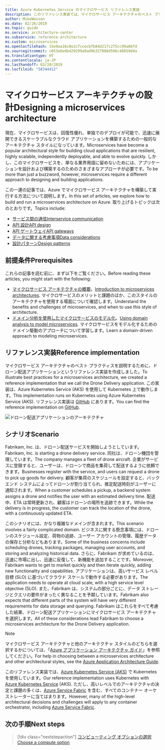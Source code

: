 ```yaml
---
title: Azure Kubernetes Service のマイクロサービス リファレンス実装
description: このリファレンス実装では、マイクロサービス アーキテクチャのベスト プラクティスについて説明します
author: MikeWasson
ms.date: 02/26/2019
ms.topic: guide
ms.service: architecture-center
ms.subservice: reference-architecture
ms.custom: microservices
ms.openlocfilehash: 15e9aa16c0e2cfccecbfb84d217c275cc99a66fd
ms.sourcegitcommit: c053e6edb429299a0ad9b327888d596c48859d4a
ms.translationtype: HT
ms.contentlocale: ja-JP
ms.lasthandoff: 03/20/2019
ms.locfileid: "58344412"
---
```

# <a name="designing-a-microservices-architecture"></a><span data-ttu-id="574c7-103">マイクロサービス アーキテクチャの設計</span><span class="sxs-lookup"><span data-stu-id="574c7-103">Designing a microservices architecture</span></span>

<span data-ttu-id="574c7-104">現在、マイクロサービスは、回復性優れ、単独でのデプロイが可能で、迅速に展開できるスケーラブルなクラウド アプリケーションを構築するための一般的なアーキテクチャ スタイルになっています。</span><span class="sxs-lookup"><span data-stu-id="574c7-104">Microservices have become a popular architectural style for building cloud applications that are resilient, highly scalable, independently deployable, and able to evolve quickly.</span></span> <span data-ttu-id="574c7-105">しかし、このマイクロサービスを、単なる業界用語に留めないためには、アプリケーションを設計および構築するのためのさまざまなアプローチが必要です。</span><span class="sxs-lookup"><span data-stu-id="574c7-105">To be more than just a buzzword, however, microservices require a different approach to designing and building applications.</span></span>

<span data-ttu-id="574c7-106">この一連の記事では、Azure でマイクロサービス アーキテクチャを構築して実行する方法について説明します。</span><span class="sxs-lookup"><span data-stu-id="574c7-106">In this set of articles, we explore how to build and run a microservices architecture on Azure.</span></span> <span data-ttu-id="574c7-107">取り上げるトピックは次のとおりです。</span><span class="sxs-lookup"><span data-stu-id="574c7-107">Topics include:</span></span>

- [<span data-ttu-id="574c7-108">サービス間の通信</span><span class="sxs-lookup"><span data-stu-id="574c7-108">Interservice communication</span></span>](./interservice-communication.md)
- [<span data-ttu-id="574c7-109">API 設計</span><span class="sxs-lookup"><span data-stu-id="574c7-109">API design</span></span>](./api-design.md)
- [<span data-ttu-id="574c7-110">API ゲートウェイ</span><span class="sxs-lookup"><span data-stu-id="574c7-110">API gateways</span></span>](./gateway.md)
- [<span data-ttu-id="574c7-111">データに関する考慮事項</span><span class="sxs-lookup"><span data-stu-id="574c7-111">Data considerations</span></span>](./data-considerations.md)
- [<span data-ttu-id="574c7-112">設計パターン</span><span class="sxs-lookup"><span data-stu-id="574c7-112">Design patterns</span></span>](./patterns.md)

## <a name="prerequisites"></a><span data-ttu-id="574c7-113">前提条件</span><span class="sxs-lookup"><span data-stu-id="574c7-113">Prerequisites</span></span>

<span data-ttu-id="574c7-114">これらの記事を読む前に、まず以下をご覧ください。</span><span class="sxs-lookup"><span data-stu-id="574c7-114">Before reading these articles, you might start with the following:</span></span>

- <span data-ttu-id="574c7-115">[マイクロサービス アーキテクチャの概要](../introduction.md)。</span><span class="sxs-lookup"><span data-stu-id="574c7-115">[Introduction to microservices architectures](../introduction.md).</span></span> <span data-ttu-id="574c7-116">マイクロサービスのメリットと課題のほか、このスタイルのアーキテクチャを使用する場面について確認します。</span><span class="sxs-lookup"><span data-stu-id="574c7-116">Understand the benefits and challenges of microservices, and when to use this style of architecture.</span></span>
- <span data-ttu-id="574c7-117">[ドメイン分析を使用したマイクロサービスのモデル化](../model/domain-analysis.md)。</span><span class="sxs-lookup"><span data-stu-id="574c7-117">[Using domain analysis to model microservices](../model/domain-analysis.md).</span></span> <span data-ttu-id="574c7-118">マイクロサービスをモデル化するためのドメイン駆動のアプローチについて学習します。</span><span class="sxs-lookup"><span data-stu-id="574c7-118">Learn a domain-driven approach to modeling microservices.</span></span>

## <a name="reference-implementation"></a><span data-ttu-id="574c7-119">リファレンス実装</span><span class="sxs-lookup"><span data-stu-id="574c7-119">Reference implementation</span></span>

<span data-ttu-id="574c7-120">マイクロサービス アーキテクチャのベスト プラクティスを説明するために、ドローン配送アプリケーションというリファレンス実装を作成しました。</span><span class="sxs-lookup"><span data-stu-id="574c7-120">To illustrate best practices for a microservices architecture, we created a reference implementation that we call the Drone Delivery application.</span></span> <span data-ttu-id="574c7-121">この実装は、Azure Kubernetes Service (AKS) を使用して Kubernetes 上で動作します。</span><span class="sxs-lookup"><span data-stu-id="574c7-121">This implementation runs on Kubernetes using Azure Kubernetes Service (AKS).</span></span> <span data-ttu-id="574c7-122">リファレンス実装は [GitHub][drone-ri] にあります。</span><span class="sxs-lookup"><span data-stu-id="574c7-122">You can find the reference implementation on [GitHub][drone-ri].</span></span>

![ドローン配送アプリケーションのアーキテクチャ](../images/drone-delivery.png)

## <a name="scenario"></a><span data-ttu-id="574c7-124">シナリオ</span><span class="sxs-lookup"><span data-stu-id="574c7-124">Scenario</span></span>

<span data-ttu-id="574c7-125">Fabrikam, Inc. は、ドローン配送サービスを開始しようとしています。</span><span class="sxs-lookup"><span data-stu-id="574c7-125">Fabrikam, Inc. is starting a drone delivery service.</span></span> <span data-ttu-id="574c7-126">同社は、ドローン機団を管理しています。</span><span class="sxs-lookup"><span data-stu-id="574c7-126">The company manages a fleet of drone aircraft.</span></span> <span data-ttu-id="574c7-127">企業がサービスに登録すると、ユーザーは、ドローンで商品を集荷して配送するように依頼できます。</span><span class="sxs-lookup"><span data-stu-id="574c7-127">Businesses register with the service, and users can request a drone to pick up goods for delivery.</span></span> <span data-ttu-id="574c7-128">顧客が集荷のスケジュールを設定すると、バックエンド システムによってドローンが割り当てられ、推定配送時刻がユーザーに通知されます。</span><span class="sxs-lookup"><span data-stu-id="574c7-128">When a customer schedules a pickup, a backend system assigns a drone and notifies the user with an estimated delivery time.</span></span> <span data-ttu-id="574c7-129">配送中、ETA は常時更新され、顧客はドローンの場所を追跡できます。</span><span class="sxs-lookup"><span data-stu-id="574c7-129">While the delivery is in progress, the customer can track the location of the drone, with a continuously updated ETA.</span></span>

<span data-ttu-id="574c7-130">このシナリオには、かなり複雑なドメインが含まれます。</span><span class="sxs-lookup"><span data-stu-id="574c7-130">This scenario involves a fairly complicated domain.</span></span> <span data-ttu-id="574c7-131">ビジネスに関する懸念事項には、ドローンのスケジュール設定、荷物の追跡、ユーザー アカウントの管理、履歴データの保存と分析などもあります。</span><span class="sxs-lookup"><span data-stu-id="574c7-131">Some of the business concerns include scheduling drones, tracking packages, managing user accounts, and storing and analyzing historical data.</span></span> <span data-ttu-id="574c7-132">さらに、Fabrikam が求めているのは、迅速に市場に出し、迅速に反復して、新機能を追加することです。</span><span class="sxs-lookup"><span data-stu-id="574c7-132">Moreover, Fabrikam wants to get to market quickly and then iterate quickly, adding new functionality and capabilities.</span></span> <span data-ttu-id="574c7-133">アプリケーションは、高いサービス レベル目標 (SLO) に基づいてクラウド スケールで動作する必要があります。</span><span class="sxs-lookup"><span data-stu-id="574c7-133">The application needs to operate at cloud scale, with a high service level objective (SLO).</span></span> <span data-ttu-id="574c7-134">また、Fabrikam は、システムの部分ごとに、データ ストレージとクエリの要件がまったく異なることを予期しています。</span><span class="sxs-lookup"><span data-stu-id="574c7-134">Fabrikam also expects that different parts of the system will have very different requirements for data storage and querying.</span></span> <span data-ttu-id="574c7-135">Fabrikam はこれらをすべて考慮した結果、ドローン配送アプリケーションにマイクロサービス アーキテクチャを選択します。</span><span class="sxs-lookup"><span data-stu-id="574c7-135">All of these considerations lead Fabrikam to choose a microservices architecture for the Drone Delivery application.</span></span>

> [!NOTE]
> <span data-ttu-id="574c7-136">マイクロサービス アーキテクチャと他のアーキテクチャ スタイルのどちらを選択するかについては、「[Azure アプリケーション アーキテクチャ ガイド](../../guide/index.md)」を参照してください。</span><span class="sxs-lookup"><span data-stu-id="574c7-136">For help in choosing between a microservices architecture and other architectural styles, see the [Azure Application Architecture Guide](../../guide/index.md).</span></span>

<span data-ttu-id="574c7-137">このリファレンス実装では、[Azure Kubernetes Service (AKS)](/azure/aks/) で Kubernetes を使用しています。</span><span class="sxs-lookup"><span data-stu-id="574c7-137">Our reference implementation uses Kubernetes with [Azure Kubernetes Service](/azure/aks/) (AKS).</span></span> <span data-ttu-id="574c7-138">ただし、高いレベルでのアーキテクチャの決定と課題の多くは、[Azure Service Fabric](/azure/service-fabric/) を含む、すべてのコンテナー オーケストレーターに当てはまります。</span><span class="sxs-lookup"><span data-stu-id="574c7-138">However, many of the high-level architectural decisions and challenges will apply to any container orchestrator, including [Azure Service Fabric](/azure/service-fabric/).</span></span>

<!-- links -->

[drone-ri]: https://github.com/mspnp/microservices-reference-implementation

## <a name="next-steps"></a><span data-ttu-id="574c7-139">次の手順</span><span class="sxs-lookup"><span data-stu-id="574c7-139">Next steps</span></span>

> [!div class="nextstepaction"]
> [<span data-ttu-id="574c7-140">コンピューティング オプションの選択</span><span class="sxs-lookup"><span data-stu-id="574c7-140">Choose a compute option</span></span>](./compute-options.md)